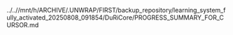 ../..//mnt/h/ARCHIVE/.UNWRAP/FIRST/backup_repository/learning_system_fully_activated_20250808_091854/DuRiCore/PROGRESS_SUMMARY_FOR_CURSOR.md